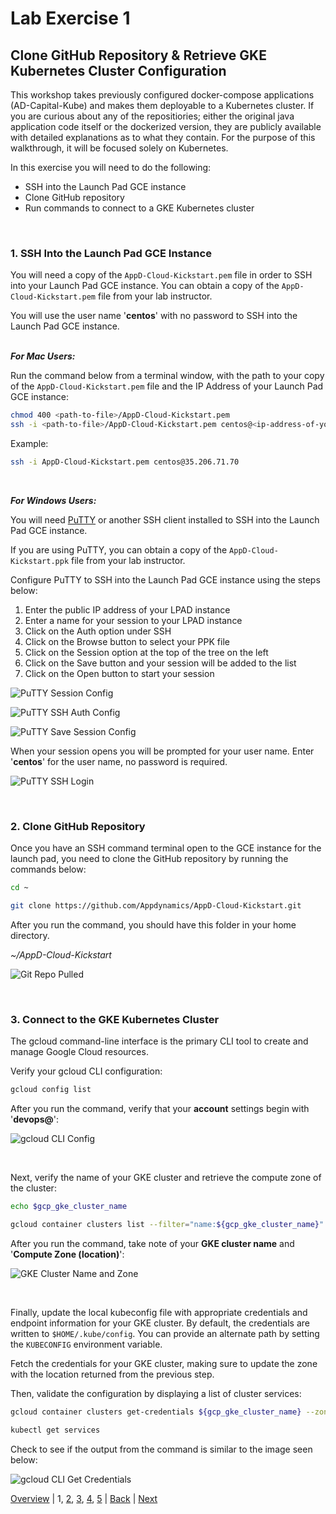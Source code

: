 # Lab Exercise 1
## Clone GitHub Repository & Retrieve GKE Kubernetes Cluster Configuration 

This workshop takes previously configured docker-compose applications (AD-Capital-Kube) and makes them deployable to a Kubernetes cluster. If you are curious about any of the repositiories; either the original java application code itself or the dockerized version, they are publicly available with detailed explanations as to what they contain. For the purpose of this walkthrough, it will be focused solely on Kubernetes.

In this exercise you will need to do the following:

- SSH into the Launch Pad GCE instance
- Clone GitHub repository
- Run commands to connect to a GKE Kubernetes cluster

<br>

### **1.** SSH Into the Launch Pad GCE Instance
You will need a copy of the `AppD-Cloud-Kickstart.pem` file in order to SSH into your Launch Pad GCE instance. You can obtain a copy of the `AppD-Cloud-Kickstart.pem` file from your lab instructor.  

You will use the user name '**centos**' with no password to SSH into the Launch Pad GCE instance.
<br><br>

***For Mac Users:***

Run the command below from a terminal window, with the path to your copy of the `AppD-Cloud-Kickstart.pem` file and the IP Address of your Launch Pad GCE instance:
```bash
chmod 400 <path-to-file>/AppD-Cloud-Kickstart.pem
ssh -i <path-to-file>/AppD-Cloud-Kickstart.pem centos@<ip-address-of-your-launch-pad-gce-instance>
```

Example:
```bash
ssh -i AppD-Cloud-Kickstart.pem centos@35.206.71.70
```

<br>

***For Windows Users:***

You will need [PuTTY](https://www.putty.org/) or another SSH client installed to SSH into the Launch Pad GCE instance.
<br>

If you are using PuTTY, you can obtain a copy of the `AppD-Cloud-Kickstart.ppk` file from your lab instructor.

Configure PuTTY to SSH into the Launch Pad GCE instance using the steps below:

1. Enter the public IP address of your LPAD instance
2. Enter a name for your session to your LPAD instance
3. Click on the Auth option under SSH
4. Click on the Browse button to select your PPK file
5. Click on the Session option at the top of the tree on the left
6. Click on the Save button and your session will be added to the list
7. Click on the Open button to start your session


![PuTTY Session Config](./images/putty-config-01.png)

![PuTTY SSH Auth Config](./images/gcp-putty-config-02.png)

![PuTTY Save Session Config](./images/putty-config-03.png)

When your session opens you will be prompted for your user name. Enter '**centos**' for the user name, no password is required.

![PuTTY SSH Login](./images/gcp-putty-config-04.png)

<br>

### **2.** Clone GitHub Repository

Once you have an SSH command terminal open to the GCE instance for the launch pad, you need to clone the GitHub repository by running the commands below:

```bash
cd ~

git clone https://github.com/Appdynamics/AppD-Cloud-Kickstart.git
```

After you run the command, you should have this folder in your home directory.

*~/AppD-Cloud-Kickstart*

![Git Repo Pulled](./images/gcp-gke-monitoring-lab-01.png)

<br>

### **3.** Connect to the GKE Kubernetes Cluster

The gcloud command-line interface is the primary CLI tool to create and manage Google Cloud resources.  

Verify your gcloud CLI configuration:

```bash
gcloud config list
```

After you run the command, verify that your **account** settings begin with '**devops@**':

![gcloud CLI Config](./images/gcp-gke-monitoring-lab-02.png)

<br>

Next, verify the name of your GKE cluster and retrieve the compute zone of the cluster:

```bash
echo $gcp_gke_cluster_name

gcloud container clusters list --filter="name:${gcp_gke_cluster_name}" --format="value(location)"
```

After you run the command, take note of your **GKE cluster name** and '**Compute Zone (location)**':

![GKE Cluster Name and Zone](./images/gcp-gke-monitoring-lab-03.png)

<br>

Finally, update the local kubeconfig file with appropriate credentials and endpoint information for your GKE cluster. By default, 
the credentials are written to `$HOME/.kube/config`. You can provide an alternate path by setting the `KUBECONFIG` environment variable.

Fetch the credentials for your GKE cluster, making sure to update the zone with the location returned from the previous step.  

Then, validate the configuration by displaying a list of cluster services:

```bash
gcloud container clusters get-credentials ${gcp_gke_cluster_name} --zone <your_gke_cluster_zone_here>

kubectl get services
```

Check to see if the output from the command is similar to the image seen below:

![gcloud CLI Get Credentials](./images/gcp-gke-monitoring-lab-04.png)

[Overview](gcp-gke-monitoring.md) | 1, [2](lab-exercise-02.md), [3](lab-exercise-03.md), [4](lab-exercise-04.md), [5](lab-exercise-05.md) | [Back](gcp-gke-monitoring.md) | [Next](lab-exercise-02.md)
